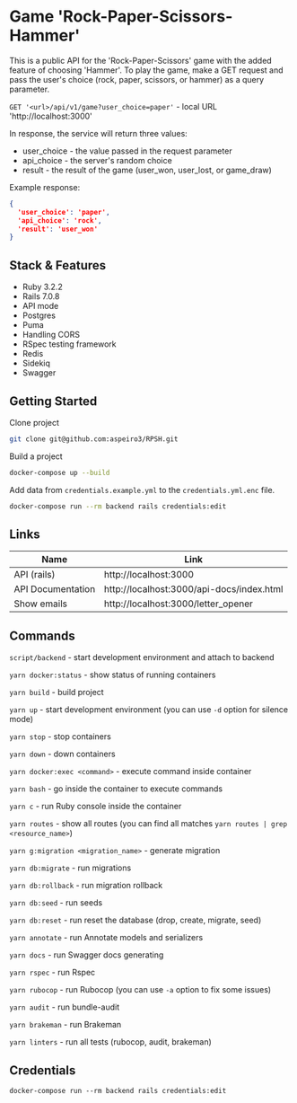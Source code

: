 # Game 'Rock-Paper-Scissors-Hammer'

This is a public API for the 'Rock-Paper-Scissors' game with the added feature of choosing 'Hammer'.
To play the game, make a GET request and pass the user's choice (rock, paper, scissors, or hammer) as a query parameter.

`GET '<url>/api/v1/game?user_choice=paper'` - local URL 'http://localhost:3000'

In response, the service will return three values:
* user_choice - the value passed in the request parameter
* api_choice - the server's random choice
* result - the result of the game (user_won, user_lost, or game_draw)

Example response:
```json
{
  'user_choice': 'paper',
  'api_choice': 'rock',
  'result': 'user_won'
}
```

## Stack & Features

* Ruby 3.2.2
* Rails 7.0.8
* API mode
* Postgres
* Puma
* Handling CORS
* RSpec testing framework
* Redis
* Sidekiq
* Swagger

## Getting Started

Clone project
```bash
git clone git@github.com:aspeiro3/RPSH.git
```

Build a project
```bash
docker-compose up --build
```

Add data from `credentials.example.yml` to the `credentials.yml.enc` file.
```bash
docker-compose run --rm backend rails credentials:edit
```

## Links

| Name              | Link                                      |
|-------------------|-------------------------------------------|
| API (rails)       | http://localhost:3000                     |
| API Documentation | http://localhost:3000/api-docs/index.html |
| Show emails       | http://localhost:3000/letter_opener       |

## Commands

`script/backend` - start development environment and attach to backend

`yarn docker:status` - show status of running containers

`yarn build` - build project

`yarn up` - start development environment (you can use `-d` option for silence mode)

`yarn stop` - stop containers

`yarn down` - down containers

`yarn docker:exec <command>` - execute command inside container

`yarn bash` - go inside the container to execute commands

`yarn c` - run Ruby console inside the container

`yarn routes` - show all routes (you can find all matches `yarn routes | grep <resource_name>`)

`yarn g:migration <migration_name>` - generate migration

`yarn db:migrate` - run migrations

`yarn db:rollback` - run migration rollback

`yarn db:seed` - run seeds

`yarn db:reset` - run reset the database (drop, create, migrate, seed)

`yarn annotate` - run Annotate models and serializers

`yarn docs` - run Swagger docs generating

`yarn rspec` - run Rspec

`yarn rubocop` - run Rubocop (you can use `-a` option to fix some issues)

`yarn audit` - run bundle-audit

`yarn brakeman` - run Brakeman

`yarn linters` - run all tests (rubocop, audit, brakeman)

## Credentials

```
docker-compose run --rm backend rails credentials:edit
```
